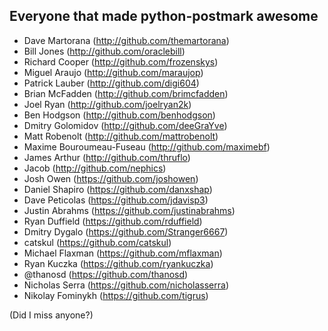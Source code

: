 Everyone that made python-postmark awesome
----------------------------------------

- Dave Martorana (http://github.com/themartorana)
- Bill Jones (http://github.com/oraclebill)
- Richard Cooper (http://github.com/frozenskys) 
- Miguel Araujo (http://github.com/maraujop) 
- Patrick Lauber (http://github.com/digi604) 
- Brian McFadden (http://github.com/brimcfadden) 
- Joel Ryan (http://github.com/joelryan2k) 
- Ben Hodgson (http://github.com/benhodgson) 
- Dmitry Golomidov (http://github.com/deeGraYve) 
- Matt Robenolt (http://github.com/mattrobenolt) 
- Maxime Bouroumeau-Fuseau (http://github.com/maximebf) 
- James Arthur (http://github.com/thruflo) 
- Jacob (http://github.com/nephics) 
- Josh Owen (https://github.com/joshowen)
- Daniel Shapiro (https://github.com/danxshap)
- Dave Peticolas (https://github.com/jdavisp3)
- Justin Abrahms (https://github.com/justinabrahms)
- Ryan Duffield (https://github.com/rduffield)
- Dmitry Dygalo (https://github.com/Stranger6667)
- catskul (https://github.com/catskul)
- Michael Flaxman (https://github.com/mflaxman)
- Ryan Kuczka (https://github.com/ryankuczka)
- @thanosd (https://github.com/thanosd)
- Nicholas Serra (https://github.com/nicholasserra)
- Nikolay Fominykh (https://github.com/tigrus)

(Did I miss anyone?)
